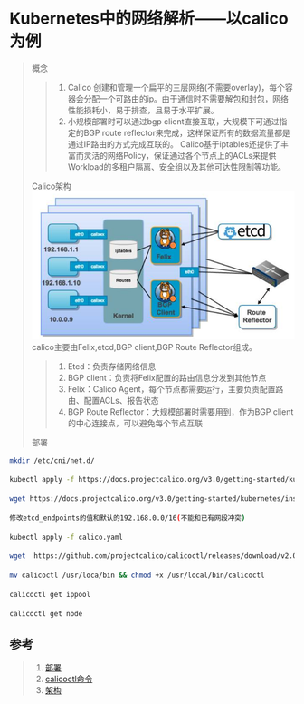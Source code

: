 # Kubernetes中的网络解析——以calico为例
> 概念   
> > 1. Calico 创建和管理一个扁平的三层网络(不需要overlay)，每个容器会分配一个可路由的ip。由于通信时不需要解包和封包，网络性能损耗小，易于排查，且易于水平扩展。   
> > 2. 小规模部署时可以通过bgp client直接互联，大规模下可通过指定的BGP route reflector来完成，这样保证所有的数据流量都是通过IP路由的方式完成互联的。 Calico基于iptables还提供了丰富而灵活的网络Policy，保证通过各个节点上的ACLs来提供Workload的多租户隔离、安全组以及其他可达性限制等功能。   
> >
> Calico架构   
![calico](./images/calico.png)
> calico主要由Felix,etcd,BGP client,BGP Route Reflector组成。   
> > 1. Etcd：负责存储网络信息   
> > 2. BGP client：负责将Felix配置的路由信息分发到其他节点   
> > 3. Felix：Calico Agent，每个节点都需要运行，主要负责配置路由、配置ACLs、报告状态   
> > 4. BGP Route Reflector：大规模部署时需要用到，作为BGP client的中心连接点，可以避免每个节点互联   
>>
> 部署   
```bash
mkdir /etc/cni/net.d/

kubectl apply -f https://docs.projectcalico.org/v3.0/getting-started/kubernetes/installation/rbac.yaml

wget https://docs.projectcalico.org/v3.0/getting-started/kubernetes/installation/hosted/calico.yaml

修改etcd_endpoints的值和默认的192.168.0.0/16(不能和已有网段冲突)

kubectl apply -f calico.yaml

wget  https://github.com/projectcalico/calicoctl/releases/download/v2.0.0/calicoctl

mv calicoctl /usr/loca/bin && chmod +x /usr/local/bin/calicoctl

calicoctl get ippool

calicoctl get node
``` 

## 参考
> 1. [部署](https://docs.projectcalico.org/v3.0/usage/calicoctl/install)   
> 2. [calicoctl命令](https://docs.projectcalico.org/v3.0/reference/calicoctl/commands/)   
> 3. [架构](https://docs.projectcalico.org/v3.0/reference/architecture/)












